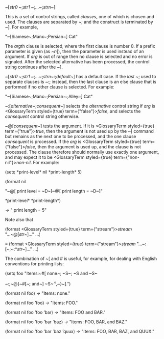  



&#126;[*str0* &#126;;*str1* &#126;;*...*&#126;;*strn*&#126;] 



This is a set of control strings, called *clauses*, one of which is chosen and used. The clauses are separated by &#126;; and the construct is terminated by &#126;]. For example, 



"&#126;[Siamese&#126;;Manx&#126;;Persian&#126;] Cat" 



The *arg*th clause is selected, where the first clause is number 0. If a prefix parameter is given (as &#126;*n*[), then the parameter is used instead of an argument. If *arg* is out of range then no clause is selected and no error is signaled. After the selected alternative has been processed, the control string continues after the &#126;]. 



&#126;[*str0* &#126;;*str1* &#126;;*...*&#126;;*strn*&#126;:;*default*&#126;] has a default case. If the *last* &#126;; used to separate clauses is &#126;:; instead, then the last clause is an else clause that is performed if no other clause is selected. For example: 



"&#126;[Siamese&#126;;Manx&#126;;Persian&#126;:;Alley&#126;] Cat" 



&#126;:[*alternative*&#126;;*consequent*&#126;] selects the *alternative* control string if *arg* is <GlossaryTerm styled={true} term={"false"}><i>false</i></GlossaryTerm>, and selects the *consequent* control string otherwise. 



&#126;@[*consequent*&#126;] tests the argument. If it is <GlossaryTerm styled={true} term={"true"}><i>true</i></GlossaryTerm>, then the argument is not used up by the &#126;[ command but remains as the next one to be processed, and the one clause *consequent* is processed. If the *arg* is <GlossaryTerm styled={true} term={"false"}><i>false</i></GlossaryTerm>, then the argument is used up, and the clause is not processed. The clause therefore should normally use exactly one argument, and may expect it to be <GlossaryTerm styled={true} term={"non-nil"}><i>non-nil</i></GlossaryTerm>. For example: 



(setq \*print-level\* nil \*print-length\* 5) 



(format nil 



"&#126;@[ print level = &#126;D&#126;]&#126;@[ print length = &#126;D&#126;]" 



\*print-level\* \*print-length\*) 



*→* " print length = 5" 



Note also that 



(format <GlossaryTerm styled={true} term={"stream"}><i>stream</i></GlossaryTerm> "...&#126;@[*str*&#126;]..." ...) 



*≡* (format <GlossaryTerm styled={true} term={"stream"}><i>stream</i></GlossaryTerm> "...&#126;:[&#126;;&#126;:\**str*&#126;]..." ...) 



The combination of &#126;[ and # is useful, for example, for dealing with English conventions for printing lists: 



(setq foo "Items:&#126;#[ none&#126;; &#126;S&#126;; &#126;S and &#126;S&#126; 



&#126;:;&#126;@\{&#126;#[&#126;; and&#126;] &#126;S&#126;<i><sup>∧</sup></i>,&#126;\}&#126;].") 







 



 



(format nil foo) *→* "Items: none." 



(format nil foo ’foo) *→* "Items: FOO." 



(format nil foo ’foo ’bar) *→* "Items: FOO and BAR." 



(format nil foo ’foo ’bar ’baz) *→* "Items: FOO, BAR, and BAZ." 



(format nil foo ’foo ’bar ’baz ’quux) *→* "Items: FOO, BAR, BAZ, and QUUX." 



